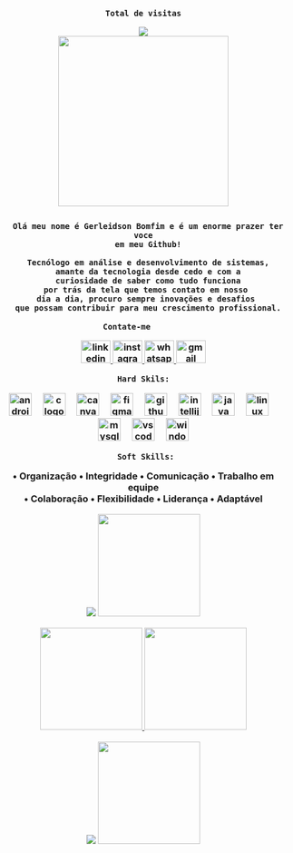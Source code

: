 <h3 align="center"> 
 <div align="center">

    Total de visitas

 <div align="center">
 <img src="https://profile-counter.glitch.me/Gerleidson/count.svg"/>

<br clear="both">

<div align="center">
  <img height="300" src="https://user-images.githubusercontent.com/70382532/138322189-2db8df52-9dcb-40a0-88a8-c365466bd33d.gif"  />
</div>

###

<div align="center">
   
  
      Olá meu nome é Gerleidson Bomfim e é um enorme prazer ter voce
      em meu Github!
    
      Tecnólogo em análise e desenvolvimento de sistemas,
      amante da tecnologia desde cedo e com a
      curiosidade de saber como tudo funciona
      por trás da tela que temos contato em nosso 
      dia a dia, procuro sempre inovações e desafios 
      que possam contribuir para meu crescimento profissional.
      
   
   <div align="center">

    Contate-me       
  
<div align="center">
  <a href="https://www.linkedin.com/in/gerleidson" target="_blank">
    <img src="https://raw.githubusercontent.com/maurodesouza/profile-readme-generator/master/src/assets/icons/social/linkedin/default.svg" width="52" height="40" alt="linkedin logo"  />
  </a>
  <a href="https://instagram.com/gerleidson" target="_blank">
    <img src="https://raw.githubusercontent.com/maurodesouza/profile-readme-generator/master/src/assets/icons/social/instagram/default.svg" width="52" height="40" alt="instagram logo"  />
  </a>
  <a href="https://api.whatsapp.com/send?phone=+5571992777540" target="_blank">
    <img src="https://raw.githubusercontent.com/maurodesouza/profile-readme-generator/master/src/assets/icons/social/whatsapp/default.svg" width="52" height="40" alt="whatsapp logo"  />
  </a>
  <a href="mailto:gerleidson.bomfim@gmail.com" target="_blank">
    <img src="https://raw.githubusercontent.com/maurodesouza/profile-readme-generator/master/src/assets/icons/social/gmail/default.svg" width="52" height="40" alt="gmail logo"  />
  </a>
</div>

    Hard Skils:
  <div align= "justified">
<div align="center">
  <img src="https://cdn.jsdelivr.net/gh/devicons/devicon/icons/androidstudio/androidstudio-original.svg" height="40" alt="androidstudio logo"  />
  <img width="12" />
  <img src="https://cdn.jsdelivr.net/gh/devicons/devicon/icons/c/c-original.svg" height="40" alt="c logo"  />
  <img width="12" />
  <img src="https://cdn.jsdelivr.net/gh/devicons/devicon/icons/canva/canva-original.svg" height="40" alt="canva logo"  />
  <img width="12" />
  <img src="https://cdn.jsdelivr.net/gh/devicons/devicon/icons/figma/figma-original.svg" height="40" alt="figma logo"  />
  <img width="12" />
  <img src="https://cdn.jsdelivr.net/gh/devicons/devicon/icons/github/github-original.svg" height="40" alt="github logo"  />
  <img width="12" />
  <img src="https://cdn.jsdelivr.net/gh/devicons/devicon/icons/intellij/intellij-original.svg" height="40" alt="intellij logo"  />
  <img width="12" />
  <img src="https://cdn.jsdelivr.net/gh/devicons/devicon/icons/java/java-original.svg" height="40" alt="java logo"  />
  <img width="12" />
  <img src="https://cdn.jsdelivr.net/gh/devicons/devicon/icons/linux/linux-original.svg" height="40" alt="linux logo"  />
  <img width="12" />
  <img src="https://cdn.jsdelivr.net/gh/devicons/devicon/icons/mysql/mysql-original.svg" height="40" alt="mysql logo"  />
  <img width="12" />
  <img src="https://cdn.jsdelivr.net/gh/devicons/devicon/icons/vscode/vscode-original.svg" height="40" alt="vscode logo"  />
  <img width="12" />
  <img src="https://cdn.jsdelivr.net/gh/devicons/devicon/icons/windows8/windows8-original.svg" height="40" alt="windows8 logo"  />
</div>
   
     Soft Skills:

•	Organização
•	Integridade
•	Comunicação
•	Trabalho em equipe	
•	Colaboração
•	Flexibilidade
•	Liderança
•	Adaptável
  
 ![](https://i.imgur.com/waxVImv.png)
  <img align = "center " height= "180em" src="https://github.com/Gerleidson/Gerleidson/blob/main/walkcyclevector24-dribbble-unscreen.gif"/>
<p align="center">
<a href="https://github.com/Gerleidson">
  <img height="180em" src="https://github-readme-stats-eight-theta.vercel.app/api?username=Gerleidson&show_icons=true&theme=algolia&include_all_commits=true&count_private=true"/>
  <img height="180em" src="https://github-readme-stats-eight-theta.vercel.app/api/top-langs/?username=Gerleidson&layout=compact&langs_count=8&theme=algolia"/>
</a>
</p>
  
 ![](https://i.imgur.com/waxVImv.png)
  <img align = "center " height= "180em" src="https://github.com/Gerleidson/Gerleidson/blob/main/walkcyclevector24-dribbble-unscreen.gif"/>
